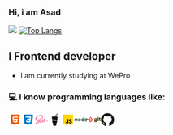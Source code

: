 ### Hi, i am Asad

![](http://github-profile-summary-cards.vercel.app/api/cards/profile-details?username=yaahaablyaa&theme=github_dark) [![Top Langs](https://github-readme-stats.vercel.app/api/top-langs/?username=yaahaablyaa&theme=tokyonight)](https://github.com/anuraghazra/github-readme-stats)

## I Frontend developer
- I am currently studying at WePro

### 💻 I know programming languages ​​like:
<img align="left" alt="HTML5" width="26px" src="./src/img/html.svg" />
<img align="left" alt="CSS3" width="26px" src="./src/img/css.svg" />
<img align="left" alt="Sass" width="26px" src="./src/img/sass.svg" />
<img align="left" alt="Gulp" width="26px" src="./src/img/gulpb.svg" />
<img align="left" alt="JavaScript" width="26px" src="./src/img/jsb.svg"  />
<img align="left" alt="Node.js" width="26px" src="./src/img/nodejs.svg" />
<img align="left" alt="Git" width="26px" src="https://raw.githubusercontent.com/github/explore/80688e429a7d4ef2fca1e82350fe8e3517d3494d/topics/git/git.png" />
<img align="left" alt="GitHub" width="26px" src="https://raw.githubusercontent.com/github/explore/78df643247d429f6cc873026c0622819ad797942/topics/github/github.png" />
